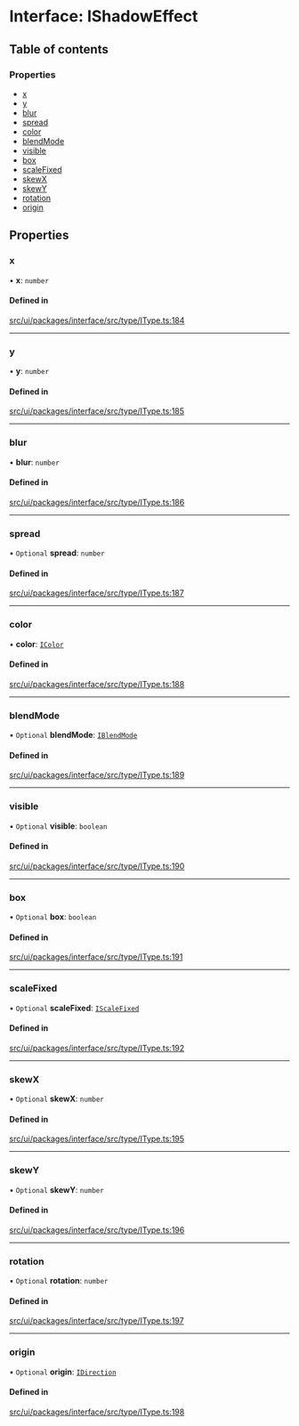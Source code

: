 # Interface: IShadowEffect

## Table of contents

### Properties

- [x](IShadowEffect.md#x)
- [y](IShadowEffect.md#y)
- [blur](IShadowEffect.md#blur)
- [spread](IShadowEffect.md#spread)
- [color](IShadowEffect.md#color)
- [blendMode](IShadowEffect.md#blendmode)
- [visible](IShadowEffect.md#visible)
- [box](IShadowEffect.md#box)
- [scaleFixed](IShadowEffect.md#scalefixed)
- [skewX](IShadowEffect.md#skewx)
- [skewY](IShadowEffect.md#skewy)
- [rotation](IShadowEffect.md#rotation)
- [origin](IShadowEffect.md#origin)

## Properties

### x

• **x**: `number`

#### Defined in

[src/ui/packages/interface/src/type/IType.ts:184](https://github.com/leaferjs/leafer-ui/blob/16756ed01a69dbd7bc933bd482f1080c8875c2f1/packages/interface/src/type/IType.ts#L184)

___

### y

• **y**: `number`

#### Defined in

[src/ui/packages/interface/src/type/IType.ts:185](https://github.com/leaferjs/leafer-ui/blob/16756ed01a69dbd7bc933bd482f1080c8875c2f1/packages/interface/src/type/IType.ts#L185)

___

### blur

• **blur**: `number`

#### Defined in

[src/ui/packages/interface/src/type/IType.ts:186](https://github.com/leaferjs/leafer-ui/blob/16756ed01a69dbd7bc933bd482f1080c8875c2f1/packages/interface/src/type/IType.ts#L186)

___

### spread

• `Optional` **spread**: `number`

#### Defined in

[src/ui/packages/interface/src/type/IType.ts:187](https://github.com/leaferjs/leafer-ui/blob/16756ed01a69dbd7bc933bd482f1080c8875c2f1/packages/interface/src/type/IType.ts#L187)

___

### color

• **color**: [`IColor`](../modules.md#icolor)

#### Defined in

[src/ui/packages/interface/src/type/IType.ts:188](https://github.com/leaferjs/leafer-ui/blob/16756ed01a69dbd7bc933bd482f1080c8875c2f1/packages/interface/src/type/IType.ts#L188)

___

### blendMode

• `Optional` **blendMode**: [`IBlendMode`](../modules.md#iblendmode)

#### Defined in

[src/ui/packages/interface/src/type/IType.ts:189](https://github.com/leaferjs/leafer-ui/blob/16756ed01a69dbd7bc933bd482f1080c8875c2f1/packages/interface/src/type/IType.ts#L189)

___

### visible

• `Optional` **visible**: `boolean`

#### Defined in

[src/ui/packages/interface/src/type/IType.ts:190](https://github.com/leaferjs/leafer-ui/blob/16756ed01a69dbd7bc933bd482f1080c8875c2f1/packages/interface/src/type/IType.ts#L190)

___

### box

• `Optional` **box**: `boolean`

#### Defined in

[src/ui/packages/interface/src/type/IType.ts:191](https://github.com/leaferjs/leafer-ui/blob/16756ed01a69dbd7bc933bd482f1080c8875c2f1/packages/interface/src/type/IType.ts#L191)

___

### scaleFixed

• `Optional` **scaleFixed**: [`IScaleFixed`](../modules.md#iscalefixed)

#### Defined in

[src/ui/packages/interface/src/type/IType.ts:192](https://github.com/leaferjs/leafer-ui/blob/16756ed01a69dbd7bc933bd482f1080c8875c2f1/packages/interface/src/type/IType.ts#L192)

___

### skewX

• `Optional` **skewX**: `number`

#### Defined in

[src/ui/packages/interface/src/type/IType.ts:195](https://github.com/leaferjs/leafer-ui/blob/16756ed01a69dbd7bc933bd482f1080c8875c2f1/packages/interface/src/type/IType.ts#L195)

___

### skewY

• `Optional` **skewY**: `number`

#### Defined in

[src/ui/packages/interface/src/type/IType.ts:196](https://github.com/leaferjs/leafer-ui/blob/16756ed01a69dbd7bc933bd482f1080c8875c2f1/packages/interface/src/type/IType.ts#L196)

___

### rotation

• `Optional` **rotation**: `number`

#### Defined in

[src/ui/packages/interface/src/type/IType.ts:197](https://github.com/leaferjs/leafer-ui/blob/16756ed01a69dbd7bc933bd482f1080c8875c2f1/packages/interface/src/type/IType.ts#L197)

___

### origin

• `Optional` **origin**: [`IDirection`](../modules.md#idirection)

#### Defined in

[src/ui/packages/interface/src/type/IType.ts:198](https://github.com/leaferjs/leafer-ui/blob/16756ed01a69dbd7bc933bd482f1080c8875c2f1/packages/interface/src/type/IType.ts#L198)

